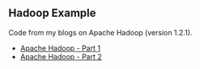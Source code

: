 Hadoop Example
--------------

Code from my blogs on Apache Hadoop (version 1.2.1).
* [Apache Hadoop - Part 1](http://blogs.justenougharchitecture.com/?p=398)
* [Apache Hadoop - Part 2](http://blogs.justenougharchitecture.com/?p=435)

